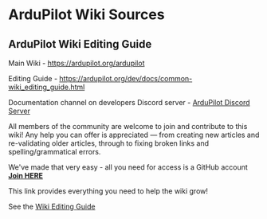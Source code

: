 
# ArduPilot Wiki Sources

## ArduPilot Wiki Editing Guide

Main Wiki - https://ardupilot.org/ardupilot

Editing Guide - https://ardupilot.org/dev/docs/common-wiki_editing_guide.html

Documentation channel on developers Discord server - [ArduPilot Discord Server](https://ardupilot.org/discord)

All members of the community are welcome to join and contribute to this
wiki! Any help you can offer is appreciated — from creating new articles
and re-validating older articles, through to fixing broken links and
spelling/grammatical errors.

We've made that very easy - all you need for access is a 
GitHub account [__Join HERE__](https://github.com/join)

This link provides everything you need to help the wiki grow!

See the [Wiki Editing Guide](https://ardupilot.org/dev/docs/common-wiki_editing_guide.html)
